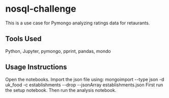 # nosql-challenge

This is a use case for Pymongo analyzing ratings data for retaurants.

## Tools Used

Python, Jupyter, pymongo, pprint, pandas, mondo

## Usage Instructions

Open the notebooks.
Import the json file using: mongoimport --type json -d uk_food -c establishments --drop --jsonArray establishments.json
First run the setup notebook. 
Then run the analysis notebook.